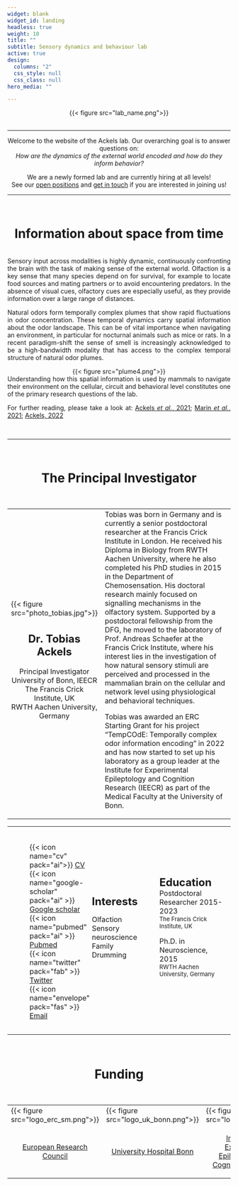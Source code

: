 ```yaml
---
widget: blank
widget_id: landing
headless: true
weight: 10
title: ""
subtitle: Sensory dynamics and behaviour lab
active: true
design:
  columns: "2"
  css_style: null
  css_class: null
hero_media: ""

---
```


<!-- Lab name section -->
<div align="center">
{{< figure src="lab_name.png">}}
</div>
<br>

---

<!-- Introduction section -->
<div style="text-align:center"> Welcome to the website of the Ackels lab. Our overarching goal is to answer questions on:  
<br><em>How are the dynamics of the external world encoded and how do they inform behavior?</em>
<p>

We are a newly formed lab and are currently hiring at all levels!  
See our [open positions](/positions) and [get in touch](/contact) if you are interested in joining us! </div>

---
<br>

<!-- Info from space section -->
<h1 style="text-align: center;">Information about space from time</h1>
<br>


<div style="text-align:justify">
Sensory input across modalities is highly dynamic, continuously confronting the brain with the task of making sense of the external world. Olfaction is a key sense that many species depend on for survival, for example to locate food sources and mating partners or to avoid encountering predators. In the absence of visual cues, olfactory cues are especially useful, as they provide information over a large range of distances.  
<p>

Natural odors form temporally complex plumes that show rapid fluctuations in odor concentration. These temporal dynamics carry spatial information about the odor landscape. This can be of vital importance when navigating an environment, in particular for nocturnal animals such as mice or rats. In a recent paradigm-shift the sense of smell is increasingly acknowledged to be a high-bandwidth modality that has access to the complex temporal structure of natural odor plumes.  


<div align="center">
{{< figure src="plume4.png">}}
</div>

<div style="text-align:justify">
Understanding how this spatial information is used by mammals to navigate their environment on the cellular, circuit and behavioral level constitutes one of the primary research questions of the lab.  
<p>

For further reading, please take a look at: [Ackels <em>et al.</em>, 2021](https://doi.org/10.1038/s41586-021-03514-2); [Marin <em>et al.</em>, 2021](https://doi.org/10.1007/s00441-020-03395-3); [Ackels, 2022](https://doi.org/10.1515/nf-2022-0006)  
</div>
<br>

---
<br>

<!-- PI section -->
<h1 style="text-align: center;">The Principal Investigator</h1>
<br>

<table style='width: 100%' border='0'>
<tr>

<td style='width:30%;'>
{{< figure src="photo_tobias.jpg">}}  
<div style="text-align:center">

## Dr. Tobias Ackels  
Principal Investigator  
University of Bonn, IEECR  
The Francis Crick Institute, UK  
RWTH Aachen University, Germany  
</div>
</td>

<td style='width:70%;'>
<font size="3">
Tobias was born in Germany and is currently a senior postdoctoral researcher at the Francis Crick Institute in London. He received his Diploma in Biology from RWTH Aachen University, where he also completed his PhD studies in 2015 in the Department of Chemosensation. His doctoral research mainly focused on signalling mechanisms in the olfactory system. Supported by a postdoctoral fellowship from the DFG, he moved to the laboratory of Prof. Andreas Schaefer at the Francis Crick Institute, where his interest lies in the investigation of how natural sensory stimuli are perceived and processed in the mammalian brain on the cellular and network level using physiological and behavioral techniques.  </font>
<p>

<font size="3">
Tobias was awarded an ERC Starting Grant for his project “TempCOdE: Temporally complex odor information encoding” in 2022 and has now started to set up his laboratory as a group leader at the Institute for Experimental Epileptology and Cognition Research (IEECR) as part of the Medical Faculty at the University of Bonn.  </font>
</tr>
</table>

<table style='width: 100%' border='0'>

<tr>
<td style='width:30%;padding:20px 5px 0px 50px'>
<table>
<tr>
<font size="3">

{{< icon name="cv" pack="ai">}} [CV](http://ackelslab.com/uploads/CV_Tobias_Ackels.pdf)  
{{< icon name="google-scholar" pack="ai" >}} [Google scholar](https://scholar.google.co.uk/citations?hl=en&user=Wni3Z2gAAAAJ&view_op=list_works&sortby=pubdate)  
{{< icon name="pubmed" pack="ai" >}} [Pubmed](https://pubmed.ncbi.nlm.nih.gov/?term=ackels+t)  
{{< icon name="twitter" pack="fab" >}} [Twitter](https://twitter.com/tobiasackels)  
{{< icon name="envelope" pack="fas" >}} [Email](mailto:ackelsgroup@ieecr-bonn.de)   
</font>
</tr>
</table>
</td>

<td style='width:30%;padding:0px 10px 0px 0px'>
<font size="5"><strong>Interests</strong></font><br>
<font size="3">

Olfaction  
Sensory neuroscience  
Family  
Drumming  
</td>

<td style='width:35%;'>
<font size="5"><strong>Education</strong></font><br>
<font size="3">Postdoctoral Researcher 2015-2023</font><br>
<font size="2">The Francis Crick Institute, UK</font><br>
<p>

<font size="3">Ph.D. in Neuroscience, 2015</font><br>
<font size="2">RWTH Aachen University, Germany</font><br>
</td>
</tr>
</table>



<br>

<!-- Funding section -->
<h1 style="text-align: center;">Funding</h1>
<br>

<table style='width: 100%' border='0'>
<tr>

<td style='width:21.5%;'>
{{< figure src="logo_erc_sm.png">}}
</td>

<td style='width:25%;'>
{{< figure src="logo_uk_bonn.png">}}
<div style="text-align:center">
</td>

<td style='width:28.5%;'>
{{< figure src="logo_ieecr.png">}}
</td>

<td style='width:25%;'>
{{< figure src="logo_uni_bonn.png">}}
</td>
</tr>

<tr>
<td style='width:21.5%;'>
<div style="text-align:center">

[European Research Council](https://erc.europa.eu/homepage)
</div></td>

<td style='width:25%;'>
<div style="text-align:center">

[University Hospital Bonn](https://www.ukbonn.de/en)
</div>
</td>

<td style='width:28.5%;'>
<div style="text-align:center">

[Institut[e for Experimental Epileptology and Cognition Research]](https://www.ieecr-bonn.de/)
</div>
</td>
<td style='width:25%;'>
<div style="text-align:center">

[University of Bonn](https://www.uni-bonn.de/)
</td>
</tr>

</table>